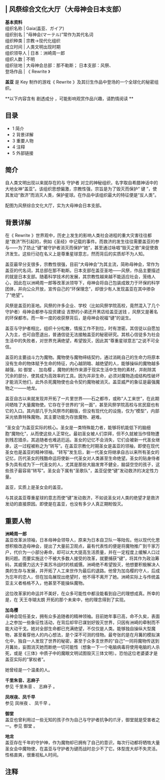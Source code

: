 |  风祭综合文化大厅（大母神会日本支部）  
---  
**基本资料**  
组织名称  |  Gaia(盖亚、ガイア)   
组织别名  |  “母神会(マーテル)”常作为其代名词   
组织种类  |  宗教→现代化组织   
成立时间  |  人类文明出现时期   
组织领导人  |  日本：洲崎周一郎   
组织人数  |  不明   
组织驻地  |  大母神会总部：那不勒斯；  日本支部：风祭、   
登场作品  |  《  Rewrite  》   
  
**盖亚** 是  Key  制作的游戏《  Rewrite  》及其衍生作品中登场的一个全球化的秘密组织。

**以下内容含有 剧透成分  ，可能影响观赏作品兴趣，请酌情阅读 **

##  目录

  * 1  简介 
  * 2  背景详解 
  * 3  重要人物 
  * 4  注释 
  * 5  外部链接 

##  简介

自人类文明出现以来就存在的与  守护者  对立的神秘组织，名字取自希腊神话中的大地女神“盖亚”。该组织思想偏激，宗教性强，宗旨是为了毁灭而保护“  键
”，使其发动“救济”而消灭人类，保护星球。在作品中该组织最大的特征便是“反人类”。

配图为风祭综合文化大厅，实为大母神会日本支部。

##  背景详解

在《  Rewrite
》世界观中，历史上发生的影响人类社会进程的重大灾害往往都是“救济”所引起的，例如《圣经》中记载的事件。而救济的发生往往需要盖亚的参与——为了防止“键”被守护者消灭而保护“她”，甚至通过咏唱“毁灭之歌”来促使救济发生。这些行动在名义上是尊重星球意志，然而背后的实质却不为人知。

盖亚最早分支很多，宗教性很强，目前“大母神会”为其主流，简称母神会，常作为盖亚的代名词，其总部在那不勒斯。日本支部在盖亚圣地——风祭，作品主要描述的就是日本支部。随着科学技术的发展，其宗教性越来越不能适应社会，笼络人心，因此在以洲崎周一郎等改革派领导下，母神会将自己包装成致力于环保的科学团体，并向公众开放，宣传自己的“环保理念”，却很少有人发现盖亚在其中掺杂了“绝望”。

风祭是盖亚的圣地。风祭的许多企业、学校（比如风祭学院高校，竟然混入了几个守护者）母神会都参与投资建设  吉野的小弟还开黑店给盖亚送钱
，风祭又是著名的环保都市。而一年一度的收获祭背后，是母神会祝福“键”的诞生。

盖亚与守护者相比，组织十分松散，情报工作不到位，时有泄密。其信徒以自愿加入为主，也可自愿退出，普通信徒无法接触盖亚的秘密研究。其核心信徒多为社会生活中的失败者，对世界充满绝望，希望毁灭，因此其“尊重星球意志”之说不可全信。

盖亚的主要战斗力为魔物。魔物使与魔物缔结契约，通过消耗自己的生命力将原本没有生命的物体赋予生命的特征，内心越阴暗、越绝望的人，能够操纵的魔物越多越强，如
御堂  、  加岛樱
。魔物的制作来源于现实生活中生物的素材，并削除其冗余的部分，使其成为高效率的工具。因为并非生命，必须对魔物造成结构性破坏才能消灭他们，此外杀死魔物使也会令契约魔物被消灭。盖亚威严的象征是最强魔物之一——地龙。

盖亚自古以来就发现并开拓了一片里世界——石之都市，或称“人工来世”，在此期间牺牲了大量魔物使。它存在于世界的“另一面”，甚至风祭学院高校与贫民窟也有它的入口。其内部几乎为风祭市的翻版，但没有现代化的设施，仅为“模型”，内部采光依靠特殊魔物。其主要功能为存放魔物、避难。

“圣女会”为盖亚实际的核心。圣女是一类特殊能力者，能够将机能低下的脑细胞“魔物化”，从而使这些人正常化。最初圣女被人们崇拜，但不久就被当作怪物遭到残忍猎杀，其追随者也难逃厄运。圣女的记忆不会消失，它们会被新一代圣女继承，这一过程被称之为“转写”。在盖亚宗教化时期圣女是盖亚的领袖，即使在现代圣女也是盖亚的精神领袖。“转写”发生后，新一代圣女将继承自古以来所有圣女的记忆，历代圣女的残酷命运将使新一代圣女对人类甚至生命绝望。圣女的贴身侍者多为具有成为下一代圣女的人，尤其是那些大脑发育不健全，脑袋空空的孩子，这些孩子最容易“转写”。圣女会下属有“圣歌队”，盖亚促使“键”发动救济的决定性力量。

盖亚，实质上是圣女会的盖亚。

与其说盖亚尊重星球的意志而使“键”发动救济，不如说圣女对人类的绝望才是救济发动的直接原因。即使是在盖亚，也没有多少人真正期盼毁灭。

##  重要人物

**洲崎周一郎**  
盖亚改革派领袖，日本母神会领导人，原来为日本自卫队一等陆佐。他以现代化思想积极改造母神会，提出了大量前卫观点，最有代表性的便是将魔物推广到千家万户，代价为一小部分寿命，却可以大大提高生活质量，并在一定程度上缓解人口过剩问题。而要实施这个不被大多数人接受的改革，就要捕获“键”，将其作为政治筹码，其威慑力远大于美苏冷战时的核威慑。洲崎绝不希望毁灭，他想要积极解决人类的生存与发展，并开拓了人工来世作为最后的退路。他曾为加岛樱的守人，后成为忘年的恋人，但在加岛展现出绝望时，他不得不离开了她。洲崎实际上与传统盖亚主义者格格不入，他甚至不能操纵魔物。

这位改革家的命运并不美好，在众多可能性中都没能看到自己的理想成真。所幸的是，在  天王寺瑚太朗  开拓的那个未来中，他的理念得到了实现。

**加岛樱**  
母神会现任圣女，拥有众多追随者的精神领袖。目前她年事已高，命不久矣，表面上之参加一些象征性活动，在背后却早已谋划好毁灭世界，只因有洲崎的牵制而不能大动干戈。她对全部生命都已充满绝望，不仅仅是人类。能够独自操纵大型魔物，甚至看穿他人的内心想法，是个深不可测的怪物。最夸张的是在月篝的模拟演化中，独自一人发现了世界的秘密，甚至于众多支世界的“自己”一同将魔物传送到月篝处，妄图消灭她而断绝一切可能性（想象一下一个电脑病毒将使用电脑的人杀死，或是《三体》中质子中的魔眼文明试图毁灭三体文明）。恐怕这位老婆婆才是盖亚实际的“掌权者”。

她曾经是一个温柔的人。

**千里朱音、志麻子**  
参见  千里朱音  、  志麻子  。

**凤咲夜、凤千早**  
参见  凤咲夜  、  凤千早  。

**御堂**  
盖亚也曾利用过一些无知的孩子作为自己与守护者抗争的爪牙，御堂就是受害者之一。参见  御堂  。

**地龙**  
盖亚存在千年的守护神，作为魔物却已拥有了自己的意识，每次行动都将牺牲大量圣女会中魔物使，在盖亚与守护者为键而战时总少不了它。体型庞大却不失灵活。性格直爽，很重视私人时间。

##  注释